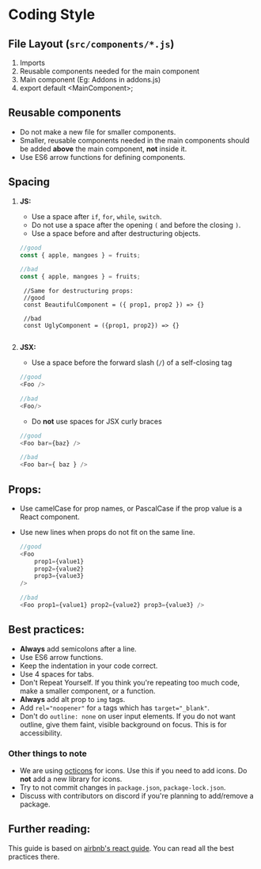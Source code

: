 # Coding Style

## File Layout (`src/components/*.js`)

1. Imports
2. Reusable components needed for the main component
3. Main component (Eg: Addons in addons.js)
4. export default \<MainComponent\>;

## Reusable components

- Do not make a new file for smaller components.
- Smaller, reusable components needed in the main components should be added **above** the main component, **not** inside it.
- Use ES6 arrow functions for defining components.

## Spacing

1. **JS:**
   - Use a space after `if`, `for`, `while`, `switch`.
   - Do not use a space after the opening `(` and before the closing `)`.
   - Use a space before and after destructuring objects.
   ```js
   //good
   const { apple, mangoes } = fruits;

   //bad
   const { apple, mangoes } = fruits;
   ```


        //Same for destructuring props:
        //good
        const BeautifulComponent = ({ prop1, prop2 }) => {}

        //bad
        const UglyComponent = ({prop1, prop2}) => {}
    ```

2. **JSX:**

   - Use a space before the forward slash (`/`) of a self-closing tag

   ```js
   //good
   <Foo />

   //bad
   <Foo/>
   ```

   - Do **not** use spaces for JSX curly braces

   ```js
   //good
   <Foo bar={baz} />

   //bad
   <Foo bar={ baz } />
   ```

## **Props:**

- Use camelCase for prop names, or PascalCase if the prop value is a React component.
- Use new lines when props do not fit on the same line.

  ```js
  //good
  <Foo
      prop1={value1}
      prop2={value2}
      prop3={value3}
  />

  //bad
  <Foo prop1={value1} prop2={value2} prop3={value3} />
  ```

## **Best practices:**

- **Always** add semicolons after a line.
- Use ES6 arrow functions.
- Keep the indentation in your code correct.
- Use 4 spaces for tabs.
- Don't Repeat Yourself. If you think you're repeating too much code, make a smaller component, or a function.
- **Always** add alt prop to `img` tags.
- Add `rel="noopener"` for `a` tags which has `target="_blank"`.
- Don't do `outline: none` on user input elements. If you do not want outline, give them faint, visible background on focus. This is for accessibility.

### Other things to note

- We are using [octicons](https://primer.style/octicons/) for icons. Use this if you need to add icons. Do **not** add a new library for icons.
- Try to not commit changes in `package.json`, `package-lock.json`.
- Discuss with contributors on discord if you're planning to add/remove a package.

## Further reading:

This guide is based on [airbnb's react guide](https://github.com/airbnb/javascript/tree/master/react). You can read all the best practices there.
